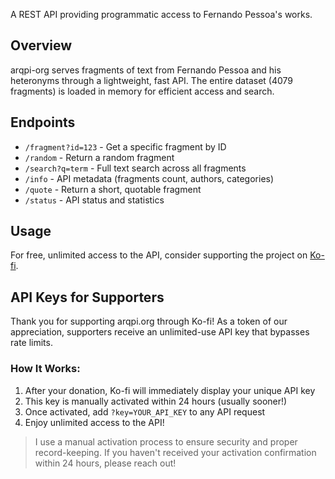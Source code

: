 A REST API providing programmatic access to Fernando Pessoa's works.

## Overview

arqpi-org serves fragments of text from Fernando Pessoa and his heteronyms through a lightweight, fast API. The entire dataset (4079 fragments) is loaded in memory for efficient access and search.

## Endpoints

- `/fragment?id=123` - Get a specific fragment by ID
- `/random` - Return a random fragment
- `/search?q=term` - Full text search across all fragments
- `/info` - API metadata (fragments count, authors, categories)
- `/quote` - Return a short, quotable fragment
- `/status` - API status and statistics

## Usage

For free, unlimited access to the API, consider supporting the project on [Ko-fi](https://ko-fi.com).

## API Keys for Supporters

Thank you for supporting arqpi.org through Ko-fi! As a token of our appreciation, supporters receive an unlimited-use API key that bypasses rate limits.

### How It Works:

1. After your donation, Ko-fi will immediately display your unique API key
2. This key is manually activated within 24 hours (usually sooner!)
3. Once activated, add `?key=YOUR_API_KEY` to any API request
4. Enjoy unlimited access to the API!

> I use a manual activation process to ensure security and proper record-keeping. If you haven't received your activation confirmation within 24 hours, please reach out!
